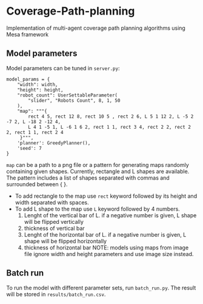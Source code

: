 # Coverage-Path-planning
Implementation of multi-agent coverage path planning algorithms using Mesa framework

## Model parameters
Model parameters can be tuned in `server.py`:
```
model_params = {
    "width": width,
    "height": height,
    "robot_count": UserSettableParameter(
        "slider", "Robots Count", 8, 1, 50
    ),
    "map": """{
        rect 4 5, rect 12 8, rect 10 5 , rect 2 6, L 5 1 12 2, L -5 2 -7 2, L -18 2 -12 4,
        L 4 1 -5 1, L -6 1 6 2, rect 1 1, rect 3 4, rect 2 2, rect 2 2, rect 1 1, rect 2 4
     }""",
    'planner': GreedyPlanner(),
    'seed': 7
}
```
`map` can be a path to a png file or a pattern for generating maps randomly containing given shapes. Currently, rectangle and L shapes are available. The pattern includes a list of shapes separated with commas and surrounded between { }.<br>
- To add rectangle to the map use `rect` keyword followed by its height and width separated with spaces.<br>
- To add L shape to the map use `L` keyword followed by 4 numbers.<br>
    1. Lenght of the vertical bar of L. if a negative number is given, L shape will be flipped vertically
    2. thickness of vertical bar
    3. Lenght of the horizontal bar of L. if a negative number is given, L shape will be flipped horizontally
    4. thickness of horizontal bar
NOTE: models using maps from image file ignore width and height parameters and use image size instead. 

## Batch run
To run the model with different parameter sets, run `batch_run.py`. The result will be stored in `results/batch_run.csv`.
